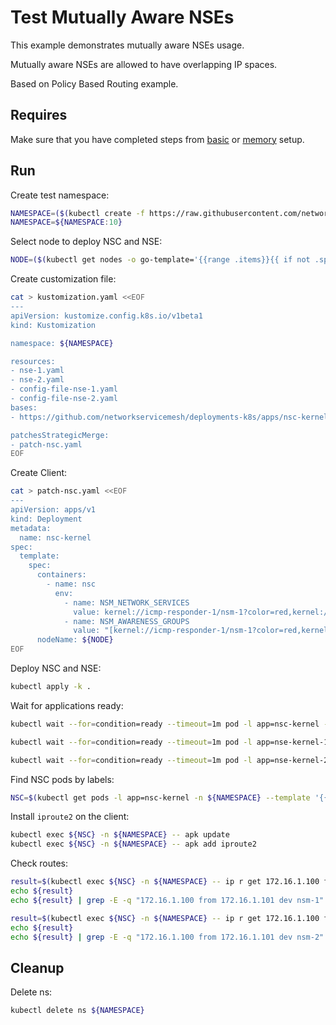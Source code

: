 # Test Mutually Aware NSEs

This example demonstrates mutually aware NSEs usage.

Mutually aware NSEs are allowed to have overlapping IP spaces.

Based on Policy Based Routing example.

## Requires

Make sure that you have completed steps from [basic](../../basic) or [memory](../../memory) setup.

## Run

Create test namespace:
```bash
NAMESPACE=($(kubectl create -f https://raw.githubusercontent.com/networkservicemesh/deployments-k8s/074f4dc0a7fa6a47b149badcae1c1ef6b329d95f/examples/use-cases/namespace.yaml)[0])
NAMESPACE=${NAMESPACE:10}
```

Select node to deploy NSC and NSE:
```bash
NODE=($(kubectl get nodes -o go-template='{{range .items}}{{ if not .spec.taints  }}{{index .metadata.labels "kubernetes.io/hostname"}} {{end}}{{end}}')[0])
```

Create customization file:
```bash
cat > kustomization.yaml <<EOF
---
apiVersion: kustomize.config.k8s.io/v1beta1
kind: Kustomization

namespace: ${NAMESPACE}

resources:
- nse-1.yaml
- nse-2.yaml
- config-file-nse-1.yaml
- config-file-nse-2.yaml
bases:
- https://github.com/networkservicemesh/deployments-k8s/apps/nsc-kernel?ref=074f4dc0a7fa6a47b149badcae1c1ef6b329d95f

patchesStrategicMerge:
- patch-nsc.yaml
EOF
```

Create Client:
```bash
cat > patch-nsc.yaml <<EOF
---
apiVersion: apps/v1
kind: Deployment
metadata:
  name: nsc-kernel
spec:
  template:
    spec:
      containers:
        - name: nsc
          env:
            - name: NSM_NETWORK_SERVICES
              value: kernel://icmp-responder-1/nsm-1?color=red,kernel://icmp-responder-2/nsm-2?color=red
            - name: NSM_AWARENESS_GROUPS
              value: "[kernel://icmp-responder-1/nsm-1?color=red,kernel://icmp-responder-2/nsm-2?color=red]"
      nodeName: ${NODE}
EOF
```

Deploy NSC and NSE:
```bash
kubectl apply -k .
```

Wait for applications ready:
```bash
kubectl wait --for=condition=ready --timeout=1m pod -l app=nsc-kernel -n ${NAMESPACE}
```
```bash
kubectl wait --for=condition=ready --timeout=1m pod -l app=nse-kernel-1 -n ${NAMESPACE}
```
```bash
kubectl wait --for=condition=ready --timeout=1m pod -l app=nse-kernel-2 -n ${NAMESPACE}
```

Find NSC pods by labels:
```bash
NSC=$(kubectl get pods -l app=nsc-kernel -n ${NAMESPACE} --template '{{range .items}}{{.metadata.name}}{{"\n"}}{{end}}')
```

Install `iproute2` on the client:
```bash
kubectl exec ${NSC} -n ${NAMESPACE} -- apk update
kubectl exec ${NSC} -n ${NAMESPACE} -- apk add iproute2
```

Check routes:
```bash
result=$(kubectl exec ${NSC} -n ${NAMESPACE} -- ip r get 172.16.1.100 from 172.16.1.101 ipproto tcp dport 6666)
echo ${result}
echo ${result} | grep -E -q "172.16.1.100 from 172.16.1.101 dev nsm-1"
```

```bash
result=$(kubectl exec ${NSC} -n ${NAMESPACE} -- ip r get 172.16.1.100 from 172.16.1.101 ipproto udp dport 5555)
echo ${result}
echo ${result} | grep -E -q "172.16.1.100 from 172.16.1.101 dev nsm-2"
```

## Cleanup

Delete ns:
```bash
kubectl delete ns ${NAMESPACE}
```
